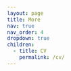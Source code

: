 ```yaml
---
layout: page
title: More
nav: true
nav_order: 4
dropdown: true
children: 
  - title: CV
    permalink: /cv/
---
```

